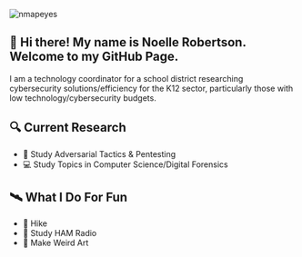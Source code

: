 ![nmapeyes](nmapeyes.jpg)

## :wave: Hi there! My name is Noelle Robertson. Welcome to my GitHub Page.

I am a technology coordinator for a school district researching cybersecurity solutions/efficiency for the K12 sector, particularly those with low technology/cybersecurity budgets.

## 🔍 Current Research
- 🔺 Study Adversarial Tactics & Pentesting
- 💻 Study Topics in Computer Science/Digital Forensics

## 🛰️ What I Do For Fun
- 🌲 Hike 
- 📡 Study HAM Radio
- 🎨 Make Weird Art
